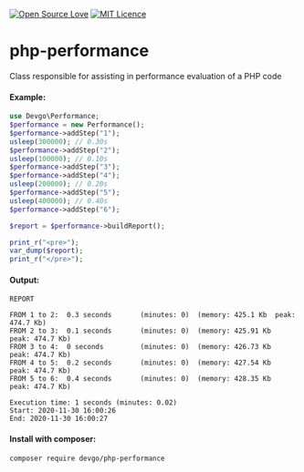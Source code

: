 [![Open Source Love](https://badges.frapsoft.com/os/v2/open-source.svg?v=103)](https://github.com/ellerbrock/open-source-badges/)
[![MIT Licence](https://badges.frapsoft.com/os/mit/mit.svg?v=103)](https://opensource.org/licenses/mit-license.php)

# php-performance

Class responsible for assisting in performance evaluation of a PHP code

#### Example:

```php
use Devgo\Performance;
$performance = new Performance();
$performance->addStep("1");
usleep(300000); // 0.30s
$performance->addStep("2");
usleep(100000); // 0.10s
$performance->addStep("3");
$performance->addStep("4");
usleep(200000); // 0.20s
$performance->addStep("5");
usleep(400000); // 0.40s
$performance->addStep("6");

$report = $performance->buildReport();

print_r("<pre>");
var_dump($report);
print_r("</pre>");

```

#### Output:

```
REPORT

FROM 1 to 2:  0.3 seconds       (minutes: 0)  (memory: 425.1 Kb  peak: 
474.7 Kb)
FROM 2 to 3:  0.1 seconds       (minutes: 0)  (memory: 425.91 Kb  peak: 474.7 Kb)
FROM 3 to 4:  0 seconds         (minutes: 0)  (memory: 426.73 Kb  peak: 474.7 Kb)
FROM 4 to 5:  0.2 seconds       (minutes: 0)  (memory: 427.54 Kb  peak: 474.7 Kb)
FROM 5 to 6:  0.4 seconds       (minutes: 0)  (memory: 428.35 Kb  peak: 474.7 Kb)

Execution time: 1 seconds (minutes: 0.02)
Start: 2020-11-30 16:00:26
End: 2020-11-30 16:00:27
```

#### Install with composer:

```
composer require devgo/php-performance
```
